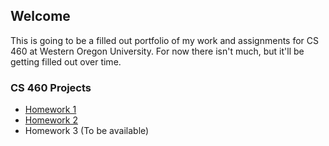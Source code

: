 ## Welcome

This is going to be a filled out portfolio of my work and assignments for CS 460 at Western Oregon University.  For now there isn't much, but it'll be getting filled out over time.


### CS 460 Projects
* [Homework 1](StanSantiago.github.io/460/HW1)
* [Homework 2](StanSantiago.github.io/460/HW2)
* Homework 3 (To be available)
